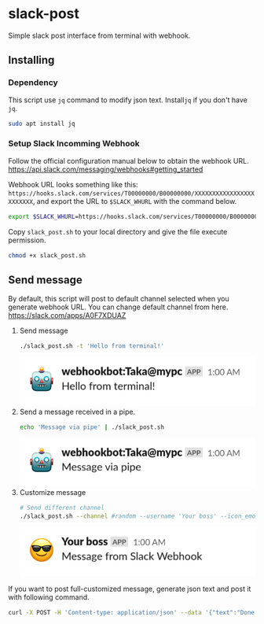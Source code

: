 slack-post
=========

Simple slack post interface from terminal with webhook.

Installing
----------
### Dependency
This script use `jq` command to modify json text.
Install`jq` if you don't have `jq`.
```bash
sudo apt install jq
```

### Setup Slack Incomming Webhook
Follow the official configuration manual below to obtain the webhook URL.
https://api.slack.com/messaging/webhooks#getting_started

Webhook URL looks something like this: `https://hooks.slack.com/services/T00000000/B00000000/XXXXXXXXXXXXXXXXXXXXXXXX`,
and export the URL to `$SLACK_WHURL` with the command below.

```bash
export $SLACK_WHURL=https://hooks.slack.com/services/T00000000/B00000000/XXXXXXXXXXXXXXXXXXXXXXXX
```

Copy `slack_post.sh` to your local directory and give the file execute permission.
```bash
chmod +x slack_post.sh
```

Send message
------------
By default, this script will post to default channel selected when you generate
webhook URL.
You can change default channel from here.
https://slack.com/apps/A0F7XDUAZ

1. Send message
    ```bash
    ./slack_post.sh -t 'Hello from terminal!'
    ```
    ![example1](img/example1.png)
2. Send a message received in a pipe.
    ```bash
    echo 'Message via pipe' | ./slack_post.sh
    ```
    ![example2](img/example2.png)
3. Customize message
    ```bash
    # Send different channel
    ./slack_post.sh --channel #random --username 'Your boss' --icon_emoji ':sunglasses:'
    ```
    ![example3](img/example3.png)

If you want to post full-customized message, generate json text and post it with following command.
```bash
curl -X POST -H 'Content-type: application/json' --data '{"text":"Done!"}' $SLACK_WHURL
```

